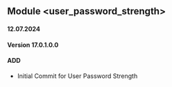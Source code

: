 ## Module <user_password_strength>

#### 12.07.2024
#### Version 17.0.1.0.0
#### ADD

- Initial Commit for User Password Strength
